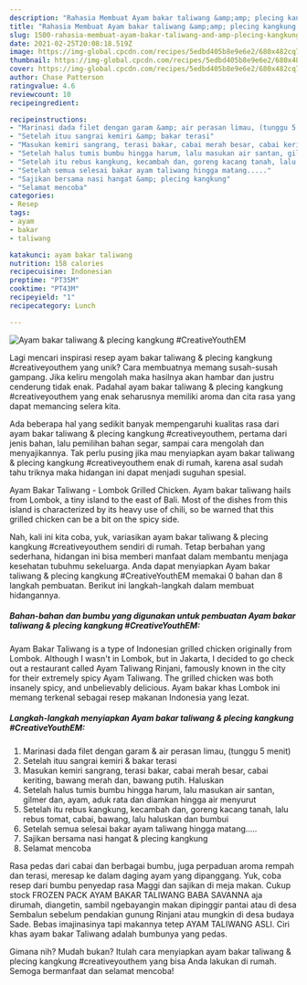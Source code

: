 ```yaml
---
description: "Rahasia Membuat Ayam bakar taliwang &amp;amp; plecing kangkung #CreativeYouthEM, Menggugah Selera"
title: "Rahasia Membuat Ayam bakar taliwang &amp;amp; plecing kangkung #CreativeYouthEM, Menggugah Selera"
slug: 1500-rahasia-membuat-ayam-bakar-taliwang-and-amp-plecing-kangkung-creativeyouthem-menggugah-selera
date: 2021-02-25T20:08:18.519Z
image: https://img-global.cpcdn.com/recipes/5edbd405b8e9e6e2/680x482cq70/ayam-bakar-taliwang-plecing-kangkung-creativeyouthem-foto-resep-utama.jpg
thumbnail: https://img-global.cpcdn.com/recipes/5edbd405b8e9e6e2/680x482cq70/ayam-bakar-taliwang-plecing-kangkung-creativeyouthem-foto-resep-utama.jpg
cover: https://img-global.cpcdn.com/recipes/5edbd405b8e9e6e2/680x482cq70/ayam-bakar-taliwang-plecing-kangkung-creativeyouthem-foto-resep-utama.jpg
author: Chase Patterson
ratingvalue: 4.6
reviewcount: 10
recipeingredient:

recipeinstructions:
- "Marinasi dada filet dengan garam &amp; air perasan limau, (tunggu 5 menit)"
- "Setelah ituu sangrai kemiri &amp; bakar terasi"
- "Masukan kemiri sangrang, terasi bakar, cabai merah besar, cabai keriting, bawang merah dan, bawang putih. Haluskan"
- "Setelah halus tumis bumbu hingga harum, lalu masukan air santan, gilmer dan, ayam, aduk rata dan diamkan hingga air menyurut"
- "Setelah itu rebus kangkung, kecambah dan, goreng kacang tanah, lalu rebus tomat, cabai, bawang, lalu haluskan dan bumbui"
- "Setelah semua selesai bakar ayam taliwang hingga matang....."
- "Sajikan bersama nasi hangat &amp; plecing kangkung"
- "Selamat mencoba"
categories:
- Resep
tags:
- ayam
- bakar
- taliwang

katakunci: ayam bakar taliwang 
nutrition: 158 calories
recipecuisine: Indonesian
preptime: "PT35M"
cooktime: "PT43M"
recipeyield: "1"
recipecategory: Lunch

---
```



![Ayam bakar taliwang &amp; plecing kangkung #CreativeYouthEM](https://img-global.cpcdn.com/recipes/5edbd405b8e9e6e2/680x482cq70/ayam-bakar-taliwang-plecing-kangkung-creativeyouthem-foto-resep-utama.jpg)

Lagi mencari inspirasi resep ayam bakar taliwang &amp; plecing kangkung #creativeyouthem yang unik? Cara membuatnya memang susah-susah gampang. Jika keliru mengolah maka hasilnya akan hambar dan justru cenderung tidak enak. Padahal ayam bakar taliwang &amp; plecing kangkung #creativeyouthem yang enak seharusnya memiliki aroma dan cita rasa yang dapat memancing selera kita.

Ada beberapa hal yang sedikit banyak mempengaruhi kualitas rasa dari ayam bakar taliwang &amp; plecing kangkung #creativeyouthem, pertama dari jenis bahan, lalu pemilihan bahan segar, sampai cara mengolah dan menyajikannya. Tak perlu pusing jika mau menyiapkan ayam bakar taliwang &amp; plecing kangkung #creativeyouthem enak di rumah, karena asal sudah tahu triknya maka hidangan ini dapat menjadi suguhan spesial.

Ayam Bakar Taliwang - Lombok Grilled Chicken. Ayam bakar taliwang hails from Lombok, a tiny island to the east of Bali. Most of the dishes from this island is characterized by its heavy use of chili, so be warned that this grilled chicken can be a bit on the spicy side.


Nah, kali ini kita coba, yuk, variasikan ayam bakar taliwang &amp; plecing kangkung #creativeyouthem sendiri di rumah. Tetap berbahan yang sederhana, hidangan ini bisa memberi manfaat dalam membantu menjaga kesehatan tubuhmu sekeluarga. Anda dapat menyiapkan Ayam bakar taliwang &amp; plecing kangkung #CreativeYouthEM memakai 0 bahan dan 8 langkah pembuatan. Berikut ini langkah-langkah dalam membuat hidangannya.

<!--inarticleads1-->

##### Bahan-bahan dan bumbu yang digunakan untuk pembuatan Ayam bakar taliwang &amp; plecing kangkung #CreativeYouthEM:



Ayam Bakar Taliwang is a type of Indonesian grilled chicken originally from Lombok. Although I wasn&#39;t in Lombok, but in Jakarta, I decided to go check out a restaurant called Ayam Taliwang Rinjani, famously known in the city for their extremely spicy Ayam Taliwang. The grilled chicken was both insanely spicy, and unbelievably delicious. Ayam bakar khas Lombok ini memang terkenal sebagai resep makanan Indonesia yang lezat. 

<!--inarticleads2-->

##### Langkah-langkah menyiapkan Ayam bakar taliwang &amp; plecing kangkung #CreativeYouthEM:

1. Marinasi dada filet dengan garam &amp; air perasan limau, (tunggu 5 menit)
1. Setelah ituu sangrai kemiri &amp; bakar terasi
1. Masukan kemiri sangrang, terasi bakar, cabai merah besar, cabai keriting, bawang merah dan, bawang putih. Haluskan
1. Setelah halus tumis bumbu hingga harum, lalu masukan air santan, gilmer dan, ayam, aduk rata dan diamkan hingga air menyurut
1. Setelah itu rebus kangkung, kecambah dan, goreng kacang tanah, lalu rebus tomat, cabai, bawang, lalu haluskan dan bumbui
1. Setelah semua selesai bakar ayam taliwang hingga matang.....
1. Sajikan bersama nasi hangat &amp; plecing kangkung
1. Selamat mencoba


Rasa pedas dari cabai dan berbagai bumbu, juga perpaduan aroma rempah dan terasi, meresap ke dalam daging ayam yang dipanggang. Yuk, coba resep dari bumbu penyedap rasa Maggi dan sajikan di meja makan. Cukup stock FROZEN PACK AYAM BAKAR TALIWANG BABA SAVANNA aja dirumah, diangetin, sambil ngebayangin makan dipinggir pantai atau di desa Sembalun sebelum pendakian gunung Rinjani atau mungkin di desa budaya Sade. Bebas imajinasinya tapi makannya tetep AYAM TALIWANG ASLI. Ciri khas ayam bakar Taliwang adalah bumbunya yang pedas. 

Gimana nih? Mudah bukan? Itulah cara menyiapkan ayam bakar taliwang &amp; plecing kangkung #creativeyouthem yang bisa Anda lakukan di rumah. Semoga bermanfaat dan selamat mencoba!
